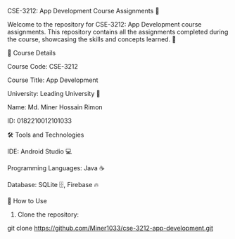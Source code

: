 CSE-3212: App Development Course Assignments 📱

Welcome to the repository for CSE-3212: App Development course assignments. This repository contains all the assignments completed during the course, showcasing the skills and concepts learned. 🚀

📘 Course Details

Course Code: CSE-3212

Course Title: App Development

University: Leading University 🏫

Name: Md. Miner Hossain Rimon

ID: 0182210012101033


🛠️ Tools and Technologies

IDE: Android Studio 💻

Programming Languages: Java ☕

Database: SQLite 🗄️, Firebase 🔥


🚀 How to Use

1. Clone the repository:

git clone https://github.com/Miner1033/cse-3212-app-development.git
